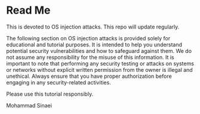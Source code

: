 # Read Me
This is devoted to OS injection attacks. This repo will update regularly.


The following section on OS injection attacks is provided solely for educational and tutorial purposes. 
It is intended to help you understand potential security vulnerabilities and how to safeguard against them. 
We do not assume any responsibility for the misuse of this information. 
It is important to note that performing any security testing or attacks on systems or networks without explicit written permission from the owner is illegal and unethical. Always ensure that you have proper authorization before engaging in any security-related activities.

Please use this tutorial responsibly.

Mohammad Sinaei
